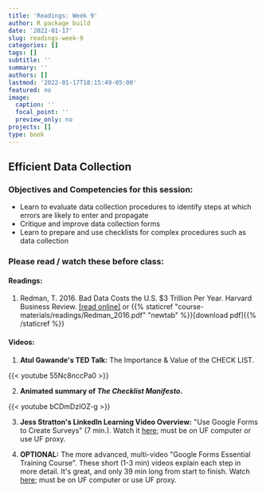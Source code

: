```yaml
---
title: 'Readings: Week 9'
author: R package build
date: '2022-01-17'
slug: readings-week-9
categories: []
tags: []
subtitle: ''
summary: ''
authors: []
lastmod: '2022-01-17T18:15:49-05:00'
featured: no
image:
  caption: ''
  focal_point: ''
  preview_only: no
projects: []
type: book
---
```



## Efficient Data Collection

### Objectives and Competencies for this session:

* Learn to evaluate data collection procedures to identify steps at which errors are likely to enter and propagate 
* Critique and improve data collection forms
* Learn to prepare and use checklists for complex procedures such as data collection
 
 
### Please read / watch these before class:
        
#### **Readings:** 

  1.  Redman, T. 2016. Bad Data Costs the U.S. $3 Trillion Per Year. Harvard Business Review.    [[read online]](https://hbr.org/2016/09/bad-data-costs-the-u-s-3-trillion-per-year#:~:text=How%20much%20is%20it%20costing%20you%3F&text=Consider%20this%20figure%3A%20%24136%20billion%20per%20year.&text=But%20here's%20another%20number%3A%20%243.1,the%20US%20alone%2C%20in%202016.) or {{% staticref "course-materials/readings/Redman_2016.pdf" "newtab" %}}[download pdf]{{% /staticref %}}

#### **Videos:** 

  1. **Atul Gawande's TED Talk:** The Importance & Value of the CHECK LIST.  

  {{< youtube 55Nc8nccPa0 >}}  


<!---- <iframe width="560" height="315" src="https://www.youtube.com/embed/55Nc8nccPa0" title="YouTube video player" frameborder="0" allow="accelerometer; autoplay; clipboard-write; encrypted-media; gyroscope; picture-in-picture" allowfullscreen></iframe> ---->

  2. **Animated summary of *The Checklist Manifesto*.**  

  {{< youtube bCDmDzIOZ-g >}}  

<!---- <iframe width="560" height="315" src="https://www.youtube.com/embed/bCDmDzIOZ-g" title="YouTube video player" frameborder="0" allow="accelerometer; autoplay; clipboard-write; encrypted-media; gyroscope; picture-in-picture" allowfullscreen></iframe> ---->

  3. **Jess Stratton's LinkedIn Learning Video Overview:** "Use Google Forms to Create Surveys" (7 min.). Watch it [here](https://www.linkedin.com/learning/google-sheets-advanced-tips-and-tricks/use-google-forms-to-create-surveys?autoAdvance=true&autoSkip=false&autoplay=true&resume=true&u=41282748); must be on UF computer or use UF proxy.    

  4. **OPTIONAL:** The more advanced, multi-video "Google Forms Essential Training Course". These short (1-3 min) videos explain each step in more detail. It's great, and only 39 min long from start to finish. Watch [here](https://www.linkedin.com/learning/google-forms-essential-training-2/collect-data-easily-with-google-forms?autoAdvance=true&autoSkip=false&autoplay=true&resume=true&u=41282748); must be on UF computer or use UF proxy.
 
  